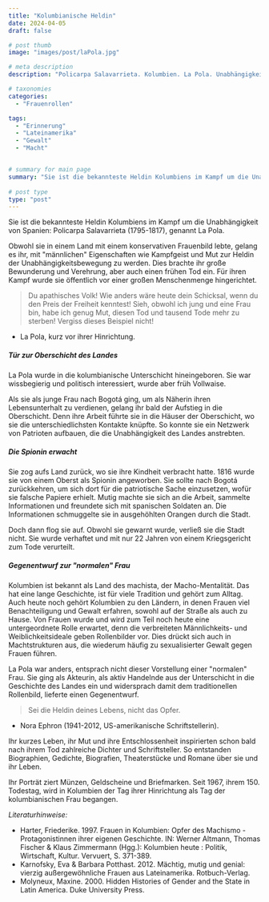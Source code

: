 ```yaml
---
title: "Kolumbianische Heldin"
date: 2024-04-05
draft: false

# post thumb
image: "images/post/laPola.jpg"

# meta description
description: "Policarpa Salavarrieta. Kolumbien. La Pola. Unabhängigkeitsheldin. Macho-Mentalität. Machista. Machos. Frauenbilder in Lateinamerika. Sexualisierte Gewalt. Südamerika. Spanien. Kampf um Unabhängigkeit von Spanien."

# taxonomies
categories:
  - "Frauenrollen"

tags:
  - "Erinnerung"
  - "Lateinamerika"
  - "Gewalt"
  - "Macht"


# summary for main page
summary: "Sie ist die bekannteste Heldin Kolumbiens im Kampf um die Unabhängigkeit von Spanien: Policarpa Salavarrieta (1795-1817), genannt La Pola."
  
# post type
type: "post"
---
```


Sie ist die bekannteste Heldin Kolumbiens im Kampf um die Unabhängigkeit von Spanien: Policarpa Salavarrieta (1795-1817), genannt La Pola.

Obwohl sie in einem Land mit einem konservativen Frauenbild lebte, gelang es ihr, mit "männlichen" Eigenschaften wie Kampfgeist und Mut zur Heldin der Unabhängigkeitsbewegung zu werden. Dies brachte ihr große Bewunderung und Verehrung, aber auch einen frühen Tod ein. Für ihren Kampf wurde sie öffentlich vor einer großen Menschenmenge hingerichtet.

>Du apathisches Volk! Wie anders wäre heute dein Schicksal, wenn du den Preis der Freiheit kenntest! Sieh, obwohl ich jung und eine Frau bin, habe ich genug Mut, diesen Tod und tausend Tode mehr zu sterben! Vergiss dieses Beispiel nicht!

- La Pola, kurz vor ihrer Hinrichtung.

##### Tür zur Oberschicht des Landes

La Pola wurde in die kolumbianische Unterschicht hineingeboren. Sie war wissbegierig und politisch interessiert, wurde aber früh Vollwaise. 

Als sie als junge Frau nach Bogotá ging, um als Näherin ihren Lebensunterhalt zu verdienen, gelang ihr bald der Aufstieg in die Oberschicht. Denn ihre Arbeit führte sie in die Häuser der Oberschicht, wo sie die unterschiedlichsten Kontakte knüpfte. So konnte sie ein Netzwerk von Patrioten aufbauen, die die Unabhängigkeit des Landes anstrebten.

##### Die Spionin erwacht

Sie zog aufs Land zurück, wo sie ihre Kindheit verbracht hatte. 1816 wurde sie von einem Oberst als Spionin angeworben. Sie sollte nach Bogotá zurückkehren, um sich dort für die patriotische Sache einzusetzen, wofür sie falsche Papiere erhielt. Mutig machte sie sich an die Arbeit, sammelte Informationen und freundete sich mit spanischen Soldaten an. Die Informationen schmuggelte sie in ausgehöhlten Orangen durch die Stadt.

Doch dann flog sie auf. Obwohl sie gewarnt wurde, verließ sie die Stadt nicht. Sie wurde verhaftet und mit nur 22 Jahren von einem Kriegsgericht zum Tode verurteilt.

##### Gegenentwurf zur "normalen" Frau

Kolumbien ist bekannt als Land des machista, der Macho-Mentalität. Das hat eine lange Geschichte, ist für viele Tradition und gehört zum Alltag. Auch heute noch gehört Kolumbien zu den Ländern, in denen Frauen viel Benachteiligung und Gewalt erfahren, sowohl auf der Straße als auch zu Hause. Von Frauen wurde und wird zum Teil noch heute eine untergeordnete Rolle erwartet, denn die verbreiteten Männlichkeits- und Weiblichkeitsideale geben Rollenbilder vor. Dies drückt sich auch in Machtstrukturen aus, die wiederum häufig zu sexualisierter Gewalt gegen Frauen führen.

La Pola war anders, entsprach nicht dieser Vorstellung einer "normalen" Frau. Sie ging als Akteurin, als aktiv Handelnde aus der Unterschicht in die Geschichte des Landes ein und widersprach damit dem traditionellen Rollenbild, lieferte einen Gegenentwurf. 

>Sei die Heldin deines Lebens, nicht das Opfer.

- Nora Ephron (1941-2012, US-amerikanische Schriftstellerin).

Ihr kurzes Leben, ihr Mut und ihre Entschlossenheit inspirierten schon bald nach ihrem Tod zahlreiche Dichter und Schriftsteller. So entstanden Biographien, Gedichte, Biografien, Theaterstücke und Romane über sie und ihr Leben.

Ihr Porträt ziert Münzen, Geldscheine und Briefmarken. Seit 1967, ihrem 150. Todestag, wird in Kolumbien der Tag ihrer Hinrichtung als Tag der kolumbianischen Frau begangen.



*Literaturhinweise:*
- Harter, Friederike. 1997. Frauen in Kolumbien: Opfer des Machismo - Protagonistinnen ihrer eigenen Geschichte. IN: Werner Altmann, Thomas Fischer & Klaus Zimmermann (Hgg.): Kolumbien heute : Politik, Wirtschaft, Kultur. Vervuert, S. 371-389.
- Karnofsky, Eva & Barbara Potthast. 2012. Mächtig, mutig und genial: vierzig außergewöhnliche Frauen aus Lateinamerika. Rotbuch-Verlag.
- Molyneux, Maxine. 2000. Hidden Histories of Gender and the State in Latin America. Duke University Press.
